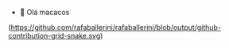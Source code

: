 - 👋 Olá macacos 

(https://github.com/rafaballerini/rafaballerini/blob/output/github-contribution-grid-snake.svg)
